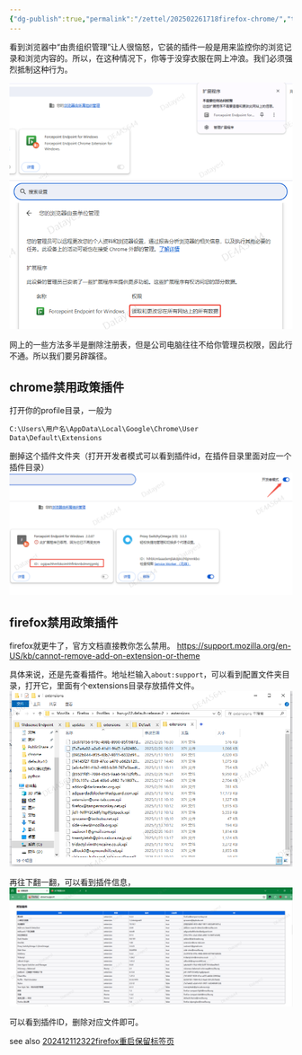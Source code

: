 ```yaml
---
{"dg-publish":true,"permalink":"/zettel/202502261718firefox-chrome/","title":202502261718,"tags":["firefox","chrome","技巧"]}
---
```


看到浏览器中“由贵组织管理”让人很恼怒，它装的插件一般是用来监控你的浏览记录和浏览内容的。所以，在这种情况下，你等于没穿衣服在网上冲浪。我们必须强烈抵制这种行为。

![](/img/user/assets/image-20250226.172211.319.png)
![](/img/user/assets/image-20250226.172316.624.png)

网上的一些方法多半是删除注册表，但是公司电脑往往不给你管理员权限，因此行不通。所以我们要另辟蹊径。

chrome禁用政策插件
---
打开你的profile目录，一般为
```
C:\Users\用户名\AppData\Local\Google\Chrome\User Data\Default\Extensions
```
删掉这个插件文件夹（打开开发者模式可以看到插件id，在插件目录里面对应一个插件目录）
![](/img/user/assets/image-20250226.172638.664.png)

firefox禁用政策插件
--
firefox就更牛了，官方文档直接教你怎么禁用。
https://support.mozilla.org/en-US/kb/cannot-remove-add-on-extension-or-theme

具体来说，还是先查看插件。地址栏输入`about:support`，可以看到配置文件夹目录，打开它，里面有个extensions目录存放插件文件。
![](/img/user/assets/image-20250226.173020.014.png)

再往下翻一翻，可以看到插件信息，
![](/img/user/assets/image-20250226.173106.605.png)

可以看到插件ID，删除对应文件即可。

see also [202412112322firefox重启保留标签页](202412112322firefox重启保留标签页.md)